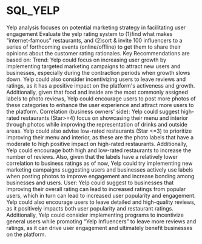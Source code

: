 # SQL_YELP
Yelp analysis focuses on potential marketing strategy in facilitating user engagement
Evaluate the yelp rating system to (1)find what makes “internet-famous” restaurants, and (2)sort & invite 100 influencers to a series of forthcoming events (online/offline) to get them to share their opinions about the customer rating rationales. 
Key Recommendations are based on: 
Trend: Yelp could focus on increasing user growth by implementing targeted marketing campaigns to attract new users and businesses, especially during the contraction periods when growth slows down. Yelp could also consider incentivizing users to leave reviews and ratings, as it has a positive impact on the platform's activeness and growth. Additionally, given that food and inside are the most commonly assigned labels to photo reviews, Yelp could encourage users to post more photos of these categories to enhance the user experience and attract more users to the platform.
Correlation (business owners' side): Yelp could suggest high-rated restaurants (Star>=4) focus on showcasing their menu and interior through photos while improving the representation of drinks and outside areas. Yelp could also advise low-rated restaurants (Star <=3) to prioritize improving their menu and interior, as these are the photo labels that have a moderate to high positive impact on high-rated restaurants. Additionally, Yelp could encourage both high and low-rated restaurants to increase the number of reviews. Also, given that the labels have a relatively lower correlation to business ratings as of now, Yelp could try implementing new marketing campaigns suggesting users and businesses actively use labels when posting photos to improve engagement and increase bonding among businesses and users. 
User: Yelp could suggest to businesses that improving their overall rating can lead to increased ratings from popular users, which in turn can lead to increased user popularity and engagement. Yelp could also encourage users to leave detailed and high-quality reviews, as it positively impacts both user popularity and restaurant ratings. Additionally, Yelp could consider implementing programs to incentivize general users while promoting “Yelp Influencers” to leave more reviews and ratings, as it can drive user engagement and ultimately benefit businesses on the platform.
